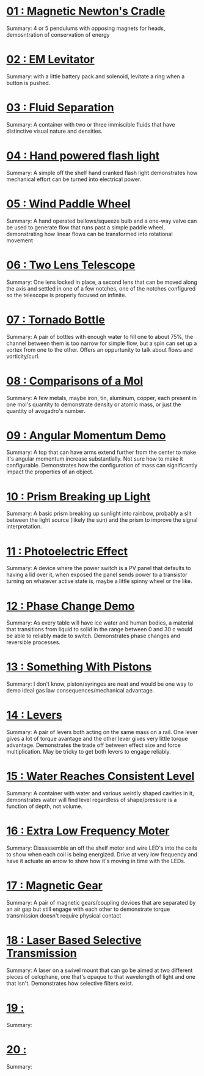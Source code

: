 # [01 : Magnetic Newton's Cradle](01/01.md)
Summary: 4 or 5 pendulums with opposing magnets for heads, demosntration of conservation of energy

# [02 : EM Levitator](02/02.md)
Summary: with a little battery pack and solenoid, levitate a ring when a button is pushed.

# [03 : Fluid Separation](03/03.md)
Summary: A container with two or three immiscible fluids that have distinctive visual nature and densities.

# [04 : Hand powered flash light](04/04.md)
Summary: A simple off the shelf hand cranked flash light demonstrates how mechanical effort can be turned into electrical power.

# [05 : Wind Paddle Wheel](05/05.md)
Summary: A hand operated bellows/squeeze bulb and a one-way valve can be used to generate flow that runs past a simple paddle wheel, demonstrating how linear flows can be transformed into rotational movement

# [06 : Two Lens Telescope](06/06.md)
Summary: One lens locked in place, a second lens that can be moved along the axis and settled in one of a few notches, one of the notches configured so the telescope is properly focused on infinite.

# [07 : Tornado Bottle](07/07.md)
Summary: A pair of bottles with enough water to fill one to about 75%, the channel between them is too narrow for simple flow, but a spin can set up a vortex from one to the other. Offers an oppurtunity to talk about flows and vorticity/curl.

# [08 : Comparisons of a Mol](08/08.md)
Summary: A few metals, maybe iron, tin, aluminum, copper, each present in one mol's quantity to demonstrate density or atomic mass, or just the quantity of avogadro's number.

# [09 : Angular Momentum Demo](09/09.md)
Summary: A top that can have arms extend further from the center to make it's angular momentum increase substantially. Not sure how to make it configurable. Demonstrates how the configuration of mass can significantly impact the properties of an object.

# [10 : Prism Breaking up Light](10/10.md)
Summary: A basic prism breaking up sunlight into rainbow, probably a slit between the light source (likely the sun) and the prism to improve the signal interpretation.

# [11 : Photoelectric Effect](11/11.md)
Summary: A device where the power switch is a PV panel that defaults to having a lid over it, when exposed the panel sends power to a transistor turning on whatever active state is, maybe a little spinny wheel or the like.

# [12 : Phase Change Demo](12/12.md)
Summary: As every table will have ice water and human bodies, a material that transitions from liquid to solid in the range between 0 and 30 c would be able to reliably made to switch. Demonstrates phase changes and reversible processes.

# [13 : Something With Pistons](13/13.md)
Summary: I don't know, piston/syringes are neat and would be one way to demo ideal gas law consequences/mechanical advantage.

# [14 : Levers](14/14.md)
Summary: A pair of levers both acting on the same mass on a rail. One lever gives a lot of torque avantage and the other lever gives very little torque advantage. Demonstrates the trade off between effect size and force multiplication. May be tricky to get both levers to engage reliably.

# [15 : Water Reaches Consistent Level](15/15.md)
Summary: A container with water and various weirdly shaped cavities in it, demonstrates water will find level regardless of shape/pressure is a function of depth, not volume.

# [16 : Extra Low Frequency Moter](16/16.md)
Summary: Dissassemble an off the shelf motor and wire LED's into the coils to show when each coil is being energized. Drive at very low frequency and have it actuate an arrow to show how it's moving in time with the LEDs.

# [17 : Magnetic Gear](17/17.md)
Summary: A pair of magnetic gears/coupling devices that are separated by an air gap but still engage with each other to demonstrate torque transmission doesn't require physical contact

# [18 : Laser Based Selective Transmission](18/18.md)
Summary: A laser on a swivel mount that can go be aimed at two different pieces of celophane, one that's opaque to that wavelength of light and one that isn't. Demonstrates how selective filters exist.

# [19 :](19/19.md)
Summary: 

# [20 :](20/20.md)
Summary: 

